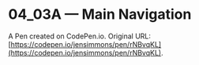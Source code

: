 # 04_03A — Main Navigation

A Pen created on CodePen.io. Original URL: [https://codepen.io/jensimmons/pen/rNBvqKL](https://codepen.io/jensimmons/pen/rNBvqKL).



